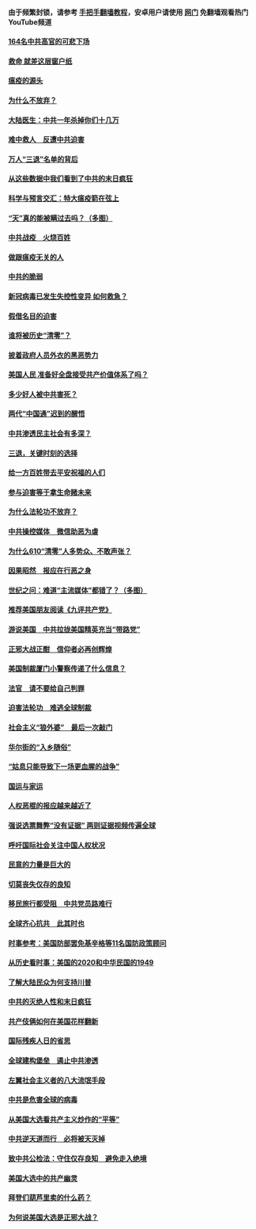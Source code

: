 #### 由于频繁封锁，请参考 [手把手翻墙教程](https://github.com/gfw-breaker/guides/wiki/)，安卓用户请使用 [网门](https://github.com/gfw-breaker/nogfw/blob/master/dl.md?t=01221300) 免翻墙观看热门YouTube频道 

#### [164名中共高官的可悲下场](../pages/251/418676.md?t=01221300) 

#### [救命 就差这层窗户纸](../pages/251/418706.md?t=01221300) 

#### [瘟疫的源头](../pages/251/418661.md?t=01221300) 

#### [为什么不放弃？](../pages/251/418691.md?t=01221300) 

#### [大陆医生：中共一年杀掉你们十几万](../pages/251/418670.md?t=01221300) 

#### [难中救人　反遭中共迫害](../pages/251/418414.md?t=01221300) 

#### [万人“三退”名单的背后](../pages/251/418505.md?t=01221300) 

#### [从这些数据中我们看到了中共的末日疯狂](../pages/251/418420.md?t=01221300) 

#### [科学与预言交汇：特大瘟疫箭在弦上](../pages/251/418266.md?t=01221300) 

#### [“天”真的能被瞒过去吗？（多图）](../pages/251/418308.md?t=01221300) 

#### [中共战疫　火烧百姓](../pages/251/418220.md?t=01221300) 

#### [做跟瘟疫无关的人](../pages/251/418171.md?t=01221300) 

#### [中共的脆弱](../pages/251/418196.md?t=01221300) 

#### [新冠病毒已发生失控性变异 如何救急？](../pages/251/418032.md?t=01221300) 

#### [假借名目的迫害](../pages/251/418055.md?t=01221300) 

#### [谁将被历史“清零”？](../pages/251/417485.md?t=01221300) 

#### [披着政府人员外衣的黑恶势力](../pages/251/417442.md?t=01221300) 

#### [美国人民 准备好全盘接受共产价值体系了吗？](../pages/251/417491.md?t=01221300) 

#### [多少好人被中共害死？](../pages/251/417144.md?t=01221300) 

#### [两代“中国通”迟到的醒悟](../pages/251/417064.md?t=01221300) 

#### [中共渗透民主社会有多深？](../pages/251/417063.md?t=01221300) 

#### [三退，关键时刻的选择](../pages/251/416969.md?t=01221300) 

#### [给一方百姓带去平安祝福的人们](../pages/251/416941.md?t=01221300) 

#### [参与迫害等于拿生命赌未来](../pages/251/416856.md?t=01221300) 

#### [为什么法轮功不放弃？](../pages/251/416864.md?t=01221300) 

#### [中共操控媒体　微信助恶为虐](../pages/251/416724.md?t=01221300) 

#### [为什么610“清零”人多势众、不敢声张？](../pages/251/416632.md?t=01221300) 

#### [因果昭然　报应在行恶之身](../pages/251/416582.md?t=01221300) 

#### [世纪之问：难道“主流媒体”都错了？（多图）](../pages/251/416571.md?t=01221300) 

#### [推荐美国朋友阅读《九评共产党》](../pages/251/416510.md?t=01221300) 

#### [游说美国　中共拉拢美国精英充当“带路党”](../pages/251/416529.md?t=01221300) 

#### [正邪大战正酣　信仰者必再创辉煌](../pages/251/416433.md?t=01221300) 

#### [美国制裁厦门小警察传递了什么信息？](../pages/251/416432.md?t=01221300) 

#### [法官　请不要给自己判罪](../pages/251/416379.md?t=01221300) 

#### [迫害法轮功　难逃全球制裁](../pages/251/416380.md?t=01221300) 

#### [社会主义“狼外婆”　最后一次敲门](../pages/251/416394.md?t=01221300) 

#### [华尔街的“入乡随俗”](../pages/251/416395.md?t=01221300) 

#### [“姑息只能导致下一场更血腥的战争”](../pages/251/416223.md?t=01221300) 

#### [国运与家运](../pages/251/416224.md?t=01221300) 

#### [人权恶棍的报应越来越近了](../pages/251/416276.md?t=01221300) 

#### [强说选票舞弊“没有证据” 两则证据视频传遍全球](../pages/251/416227.md?t=01221300) 

#### [呼吁国际社会关注中国人权状况](../pages/251/416135.md?t=01221300) 

#### [民意的力量是巨大的](../pages/251/416222.md?t=01221300) 

#### [切莫丧失仅存的良知](../pages/251/416134.md?t=01221300) 

#### [移民旅行都受阻　中共党员路难行](../pages/251/416033.md?t=01221300) 

#### [全球齐心抗共　此其时也](../pages/251/415989.md?t=01221300) 

#### [时事参考：美国防部罢免基辛格等11名国防政策顾问](../pages/251/415970.md?t=01221300) 

#### [从历史看时事：美国的2020和中华民国的1949](../pages/251/415949.md?t=01221300) 

#### [了解大陆民众为何支持川普](../pages/251/415950.md?t=01221300) 

#### [中共的灭绝人性和末日疯狂](../pages/251/415944.md?t=01221300) 

#### [共产伎俩如何在美国花样翻新](../pages/251/415908.md?t=01221300) 

#### [国际残疾人日的省思](../pages/251/415849.md?t=01221300) 

#### [全球建构堡垒　遏止中共渗透](../pages/251/415850.md?t=01221300) 

#### [左翼社会主义者的八大流氓手段](../pages/251/415802.md?t=01221300) 

#### [中共是危害全球的病毒](../pages/251/415569.md?t=01221300) 

#### [从美国大选看共产主义炒作的“平等”](../pages/251/415654.md?t=01221300) 

#### [中共逆天道而行　必将被天灭掉](../pages/251/415626.md?t=01221300) 

#### [致中共公检法：守住仅存良知　避免走入绝境](../pages/251/415627.md?t=01221300) 

#### [美国大选中的共产幽灵](../pages/251/415618.md?t=01221300) 

#### [拜登们葫芦里卖的什么药？](../pages/251/415531.md?t=01221300) 

#### [为何说美国大选是正邪大战？](../pages/251/415530.md?t=01221300) 

